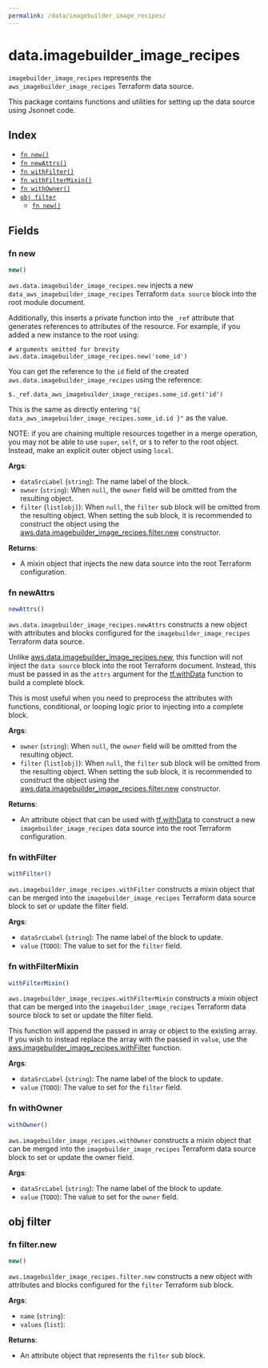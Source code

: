 ```yaml
---
permalink: /data/imagebuilder_image_recipes/
---
```


# data.imagebuilder_image_recipes

`imagebuilder_image_recipes` represents the `aws_imagebuilder_image_recipes` Terraform data source.



This package contains functions and utilities for setting up the data source using Jsonnet code.


## Index

* [`fn new()`](#fn-new)
* [`fn newAttrs()`](#fn-newattrs)
* [`fn withFilter()`](#fn-withfilter)
* [`fn withFilterMixin()`](#fn-withfiltermixin)
* [`fn withOwner()`](#fn-withowner)
* [`obj filter`](#obj-filter)
  * [`fn new()`](#fn-filternew)

## Fields

### fn new

```ts
new()
```


`aws.data.imagebuilder_image_recipes.new` injects a new `data_aws_imagebuilder_image_recipes` Terraform `data source`
block into the root module document.

Additionally, this inserts a private function into the `_ref` attribute that generates references to attributes of the
resource. For example, if you added a new instance to the root using:

    # arguments omitted for brevity
    aws.data.imagebuilder_image_recipes.new('some_id')

You can get the reference to the `id` field of the created `aws.data.imagebuilder_image_recipes` using the reference:

    $._ref.data_aws_imagebuilder_image_recipes.some_id.get('id')

This is the same as directly entering `"${ data_aws_imagebuilder_image_recipes.some_id.id }"` as the value.

NOTE: if you are chaining multiple resources together in a merge operation, you may not be able to use `super`, `self`,
or `$` to refer to the root object. Instead, make an explicit outer object using `local`.

**Args**:
  - `dataSrcLabel` (`string`): The name label of the block.
  - `owner` (`string`):  When `null`, the `owner` field will be omitted from the resulting object.
  - `filter` (`list[obj]`):  When `null`, the `filter` sub block will be omitted from the resulting object. When setting the sub block, it is recommended to construct the object using the [aws.data.imagebuilder_image_recipes.filter.new](#fn-imagebuilderimagerecipesfilternew) constructor.

**Returns**:
- A mixin object that injects the new data source into the root Terraform configuration.


### fn newAttrs

```ts
newAttrs()
```


`aws.data.imagebuilder_image_recipes.newAttrs` constructs a new object with attributes and blocks configured for the `imagebuilder_image_recipes`
Terraform data source.

Unlike [aws.data.imagebuilder_image_recipes.new](#fn-imagebuilderimagerecipesnew), this function will not inject the `data source`
block into the root Terraform document. Instead, this must be passed in as the `attrs` argument for the
[tf.withData](https://github.com/tf-libsonnet/core/tree/main/docs#fn-withdata) function to build a complete block.

This is most useful when you need to preprocess the attributes with functions, conditional, or looping logic prior to
injecting into a complete block.

**Args**:
  - `owner` (`string`):  When `null`, the `owner` field will be omitted from the resulting object.
  - `filter` (`list[obj]`):  When `null`, the `filter` sub block will be omitted from the resulting object. When setting the sub block, it is recommended to construct the object using the [aws.data.imagebuilder_image_recipes.filter.new](#fn-imagebuilderimagerecipesfilternew) constructor.

**Returns**:
  - An attribute object that can be used with [tf.withData](https://github.com/tf-libsonnet/core/tree/main/docs#fn-withdata) to construct a new `imagebuilder_image_recipes` data source into the root Terraform configuration.


### fn withFilter

```ts
withFilter()
```

`aws.imagebuilder_image_recipes.withFilter` constructs a mixin object that can be merged into the `imagebuilder_image_recipes`
Terraform data source block to set or update the filter field.



**Args**:
  - `dataSrcLabel` (`string`): The name label of the block to update.
  - `value` (`TODO`): The value to set for the `filter` field.


### fn withFilterMixin

```ts
withFilterMixin()
```

`aws.imagebuilder_image_recipes.withFilterMixin` constructs a mixin object that can be merged into the `imagebuilder_image_recipes`
Terraform data source block to set or update the filter field.

This function will append the passed in array or object to the existing array. If you wish
to instead replace the array with the passed in `value`, use the [aws.imagebuilder_image_recipes.withFilter](TODO)
function.


**Args**:
  - `dataSrcLabel` (`string`): The name label of the block to update.
  - `value` (`TODO`): The value to set for the `filter` field.


### fn withOwner

```ts
withOwner()
```

`aws.imagebuilder_image_recipes.withOwner` constructs a mixin object that can be merged into the `imagebuilder_image_recipes`
Terraform data source block to set or update the owner field.



**Args**:
  - `dataSrcLabel` (`string`): The name label of the block to update.
  - `value` (`TODO`): The value to set for the `owner` field.


## obj filter



### fn filter.new

```ts
new()
```


`aws.imagebuilder_image_recipes.filter.new` constructs a new object with attributes and blocks configured for the `filter`
Terraform sub block.



**Args**:
  - `name` (`string`): 
  - `values` (`list`): 

**Returns**:
  - An attribute object that represents the `filter` sub block.
